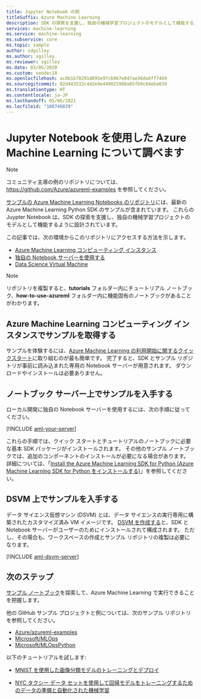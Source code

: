 ```yaml
---
title: Jupyter Notebook の例
titleSuffix: Azure Machine Learning
description: SDK の探索を支援し、独自の機械学習プロジェクトのモデルとして機能するように設計されている Jupyter Notebook を検索して使用する方法について説明します。
services: machine-learning
ms.service: machine-learning
ms.subservice: core
ms.topic: sample
author: sdgilley
ms.author: sgilley
ms.reviewer: sgilley
ms.date: 03/05/2020
ms.custom: seodec18
ms.openlocfilehash: ac0b1b78291d895e97cb967e047ae36da6ff7469
ms.sourcegitcommit: 02d443532c4d2e9e449025908a05fb9c84eba039
ms.translationtype: HT
ms.contentlocale: ja-JP
ms.lasthandoff: 05/06/2021
ms.locfileid: "108746839"
---
```

# <a name="explore-azure-machine-learning-with-jupyter-notebooks"></a>Jupyter Notebook を使用した Azure Machine Learning について調べます

> [!NOTE] 
> コミュニティ主導の例のリポジトリについては、 https://github.com/Azure/azureml-examples を参照してください。

[サンプルの Azure Machine Learning Notebooks のリポジトリ](https://github.com/azure/machinelearningnotebooks)には、最新の Azure Machine Learning Python SDK のサンプルが含まれています。 これらの Juypter Notebook は、SDK の探索を支援し、独自の機械学習プロジェクトのモデルとして機能するように設計されています。

この記事では、次の環境からこのリポジトリにアクセスする方法を示します。

- [Azure Machine Learning コンピューティング インスタンス](#notebookvm)
- [独自の Notebook サーバーを使用する](#byo)
- [Data Science Virtual Machine](#dsvm)

> [!NOTE]
> リポジトリを複製すると、**tutorials** フォルダー内にチュートリアル ノートブック、**how-to-use-azureml** フォルダー内に機能固有のノートブックがあることがわかります。

<a name="notebookvm"></a>
## <a name="get-samples-on-azure-machine-learning-compute-instance"></a>Azure Machine Learning コンピューティング インスタンスでサンプルを取得する

サンプルを体験するには、[Azure Machine Learning の利用開始に関するクイックスタート](quickstart-create-resources.md)に取り組むのが最も簡単です。 完了すると、SDK とサンプル リポジトリが事前に読み込まれた専用の Notebook サーバーが用意されます。 ダウンロードやインストールは必要ありません。

<a name="byo"></a>

## <a name="get-samples-on-your-notebook-server"></a>ノートブック サーバー上でサンプルを入手する

ローカル開発に独自の Notebook サーバーを使用するには、次の手順に従ってください。

[!INCLUDE [aml-your-server](../../includes/aml-your-server.md)]

これらの手順では、クイック スタートとチュートリアルのノートブックに必要な基本 SDK パッケージがインストールされます。 その他のサンプル ノートブックでは、追加のコンポーネントのインストールが必要になる場合があります。 詳細については、「[Install the Azure Machine Learning SDK for Python (Azure Machine Learning SDK for Python をインストールする)](/python/api/overview/azure/ml/install)」を参照してください。

<a name="dsvm"></a>
## <a name="get-samples-on-dsvm"></a>DSVM 上でサンプルを入手する

データ サイエンス仮想マシン (DSVM) とは、データ サイエンスの実行専用に構築されたカスタマイズ済み VM イメージです。 [DSVM を作成する](how-to-configure-environment.md#dsvm)と、SDK と Notebook サーバーがユーザーのためにインストールされて構成されます。 ただし、その場合も、ワークスペースの作成とサンプル リポジトリの複製は必要になります。

[!INCLUDE [aml-dsvm-server](../../includes/aml-dsvm-server.md)]

## <a name="next-steps"></a>次のステップ

[サンプル ノートブック](https://github.com/Azure/MachineLearningNotebooks)を探索して、Azure Machine Learning で実行できることを把握します。

他の GitHub サンプル プロジェクトと例については、次のサンプル リポジトリを参照してください。
+ [Azure/azureml-examples](https://github.com/Azure/azureml-examples)
+ [Microsoft/MLOps](https://github.com/Microsoft/MLOps)
+ [Microsoft/MLOpsPython](https://github.com/microsoft/MLOpsPython)

以下のチュートリアルを試します:

- [MNIST を使用した画像分類モデルのトレーニングとデプロイ](tutorial-train-models-with-aml.md)

- [NYC タクシー データ セットを使用して回帰モデルをトレーニングするためのデータの準備と自動化された機械学習](tutorial-auto-train-models.md)
